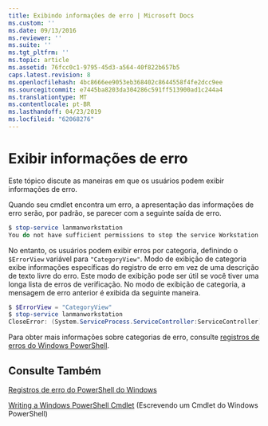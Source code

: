 ```yaml
---
title: Exibindo informações de erro | Microsoft Docs
ms.custom: ''
ms.date: 09/13/2016
ms.reviewer: ''
ms.suite: ''
ms.tgt_pltfrm: ''
ms.topic: article
ms.assetid: 76fcc0c1-9795-45d3-a564-40f822b657b5
caps.latest.revision: 8
ms.openlocfilehash: 4bc8666ee9053eb368402c8644558f4fe2dcc9ee
ms.sourcegitcommit: e7445ba8203da304286c591ff513900ad1c244a4
ms.translationtype: MT
ms.contentlocale: pt-BR
ms.lasthandoff: 04/23/2019
ms.locfileid: "62068276"
---
```

# <a name="displaying-error-information"></a>Exibir informações de erro

Este tópico discute as maneiras em que os usuários podem exibir informações de erro.

Quando seu cmdlet encontra um erro, a apresentação das informações de erro serão, por padrão, se parecer com a seguinte saída de erro.

```powershell
$ stop-service lanmanworkstation
You do not have sufficient permissions to stop the service Workstation.
```

No entanto, os usuários podem exibir erros por categoria, definindo o `$ErrorView` variável para `"CategoryView"`. Modo de exibição de categoria exibe informações específicas do registro de erro em vez de uma descrição de texto livre do erro. Este modo de exibição pode ser útil se você tiver uma longa lista de erros de verificação. No modo de exibição de categoria, a mensagem de erro anterior é exibida da seguinte maneira.

```powershell
$ $ErrorView = "CategoryView"
$ stop-service lanmanworkstation
CloseError: (System.ServiceProcess.ServiceController:ServiceController) [stop-service], ServiceCommandException
```

Para obter mais informações sobre categorias de erro, consulte [registros de erros do Windows PowerShell](./windows-powershell-error-records.md).

## <a name="see-also"></a>Consulte Também

[Registros de erro do PowerShell do Windows](./windows-powershell-error-records.md)

[Writing a Windows PowerShell Cmdlet](./writing-a-windows-powershell-cmdlet.md) (Escrevendo um Cmdlet do Windows PowerShell)
